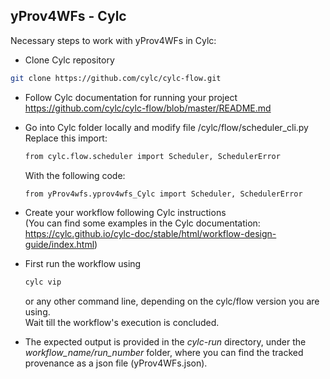 ## yProv4WFs - Cylc

Necessary steps to work with yProv4WFs in Cylc:

- Clone Cylc repository
```bash
git clone https://github.com/cylc/cylc-flow.git
```

- Follow Cylc documentation for running your project https://github.com/cylc/cylc-flow/blob/master/README.md

- Go into Cylc folder locally and modify file /cylc/flow/scheduler_cli.py
  Replace this import:
  ```bash
  from cylc.flow.scheduler import Scheduler, SchedulerError
  ```
  With the following code:
  ```bash
  from yProv4wfs.yprov4wfs_Cylc import Scheduler, SchedulerError
  
  ```

- Create your workflow following Cylc instructions <br>
  (You can find some examples in the Cylc documentation: 
  https://cylc.github.io/cylc-doc/stable/html/workflow-design-guide/index.html)

- First run the workflow using
  ```bash
  cylc vip
  ```
  or any other command line, depending on the cylc/flow version you are using.<br>
  Wait till the workflow's execution is concluded.

- The expected output is provided in the *cylc-run* directory, under the *workflow_name/run_number* folder, where you can find the tracked provenance as a json file (yProv4WFs.json).
